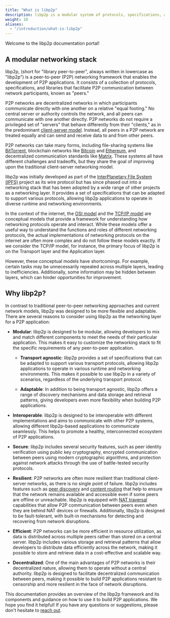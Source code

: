 ```yaml
---
title: "What is libp2p"
description: libp2p is a modular system of protocols, specifications, and libraries that enable the development of peer-to-peer network applications.
weight: 10
aliases:
  - "/introduction/what-is-libp2p"
---
```


Welcome to the libp2p documentation portal!

## A modular networking stack

libp2p, (short for "library peer-to-peer", always written in lowercase as "libp2p")
is a peer-to-peer (P2P) networking framework that enables the development
of P2P applications. It consists of a collection of protocols, specifications, and
libraries that facilitate P2P communication between network participants, known as
"peers."

P2P networks are decentralized networks in which participants communicate directly with
one another on a relative "equal footing." No central server or
authority controls the network, and all peers can communicate with one another
directly. P2P networks do not require a privileged set of "servers" that behave differently
from their "clients," as in the predominant
[client-server model](https://en.wikipedia.org/wiki/Client%E2%80%93server_model).
Instead, all peers in a P2P network are treated equally and can send and receive data
to and from other peers.

P2P networks can take many forms, including file-sharing systems like
[BitTorrent](https://www.bittorrent.com/), blockchain networks like [Bitcoin](https://bitcoin.org/en/)
and [Ethereum](https://ethereum.org/en/), and decentralized communication standards like
[Matrix](https://matrix.org/). These systems all have different challenges and tradeoffs,
but they share the goal of improving upon the traditional client-server networking model.

libp2p was initially developed as part of the [InterPlanetary File System (IPFS)](https://ipfs.tech/)
project as its wire protocol but has since phased out into a networking stack that has been adopted
by a wide range of other projects as a networking layer. It provides a set of specifications that
can be adapted to support various protocols, allowing libp2p applications to operate in diverse
runtime and networking environments.

In the context of the internet, the [OSI model](https://en.wikipedia.org/wiki/OSI_model) and the
[TCP/IP model](https://en.wikipedia.org/wiki/Internet_protocol_suite) are conceptual models that provide
a framework for understanding how networking protocols operate and interact. While these models offer
a useful way to understand the functions and roles of different networking protocols, the actual
implementations of networking protocols on the internet are often more complex and do not follow these
models exactly. If we consider the TCP/IP model, for instance, the primary focus of libp2p is on the
Transport layer and the Application layer.

However, these conceptual models have shortcomings. For example, certain tasks may be unnecessarily
repeated across multiple layers, leading to inefficiencies. Additionally, some information may be
hidden between layers, which can hinder opportunities for improvement.

## Why libp2p?

In contrast to traditional peer-to-peer networking approaches and current network models, libp2p was designed
to be more flexible and adaptable. There are several reasons to consider using libp2p as the networking layer
for a P2P application:

- **Modular**: libp2p is designed to be modular, allowing developers to mix and match different components
  to meet the needs of their particular application. This makes it easy to customize the networking stack
  to fit the specific requirements of any peer-to-peer application.

  - **Transport agnostic**: libp2p provides a set of specifications that can be adapted to support various
    transport protocols, allowing libp2p applications to operate in various runtime and networking environments.
    This makes it possible to use libp2p in a variety of scenarios, regardless of the underlying transport
    protocol.

  - **Adaptable**: In addition to being transport agnostic, libp2p offers a range of discovery mechanisms and
    data storage and retrieval patterns, giving developers even more flexibility when building P2P applications.

- **Interoperable**: libp2p is designed to be interoperable with different implementations and aims to communicate
  with other P2P systems, allowing different libp2p-based applications to communicate
  seamlessly. This helps to promote a healthy, interconnected ecosystem of P2P applications.

- **Secure**: libp2p includes several security features, such as peer identity verification using public key
  cryptography, encrypted communication between peers using modern cryptographic algorithms, and protection
  against network attacks through the use of battle-tested security protocols.

- **Resilient**: P2P networks are often more resilient than traditional client-server networks,
  as there is no single point of failure. libp2p includes features such as [peer discovery](../discovery/overview.md)
  and [content routing](../routing/overview.md) that help to ensure that the network remains available and
  accessible even if some peers are offline or unreachable. libp2p is equipped with [NAT traversal](../nat/overview.md)
  capabilities that allow P2P communication between peers even when they are behind NAT devices or firewalls.
  Additionally, libp2p is designed to be fault-tolerant, with built-in mechanisms for detecting and recovering
  from network disruptions.

- **Efficient**: P2P networks can be more efficient in resource utilization, as data is
  distributed across multiple peers rather than stored on a central server. libp2p includes various storage and
  retrieval patterns that allow developers to distribute data efficiently across the network, making it possible
  to store and retrieve data in a cost-effective and scalable way.

- **Decentralized**: One of the main advantages of P2P networks is their decentralized nature, allowing
  them to operate without a central authority. libp2p is designed to facilitate decentralized
  communication between peers, making it possible to build P2P applications resistant to censorship and more
  resilient in the face of network disruptions.

This documentation provides an overview of the libp2p framework and its components and guidance
on how to use it to build P2P applications. We hope you find it helpful! If you have any questions
or suggestions, please don't hesitate to [reach out](../contribute/community.md).
